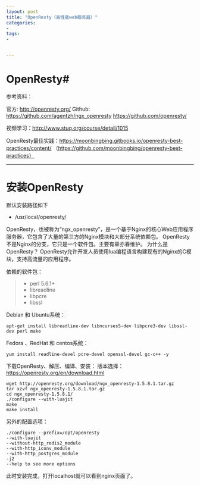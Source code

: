 ```yaml
---
layout: post
title: "OpenResty（高性能web服务器）"
categories:
- 
tags:
- 


---
```


# OpenResty#

参考资料：

官方: http://openresty.org/
Github: https://github.com/agentzh/ngx_openresty      https://github.com/openresty/

视频学习：http://www.stuq.org/course/detail/1015

OpenResty最佳实践：https://moonbingbing.gitbooks.io/openresty-best-practices/content/ （https://github.com/moonbingbing/openresty-best-practices）

---

# 安装OpenResty #
默认安装路径如下

* /usr/local/openresty/

OpenResty，也被称为“ngx_openresty”，是一个基于Nginx的核心Web应用程序服务器，它包含了大量的第三方的Nginx模块和大部分系统依赖包。 OpenResty不是Nginx的分支，它只是一个软件包。主要有章亦春维护。
为什么是OpenResty？
OpenResty允许开发人员使用lua编程语言构建现有的Nginx的C模块，支持高流量的应用程序。

依赖的软件包：
> * perl 5.6.1+
> * libreadline
> * libpcre
> * libssl

Debian 和 Ubuntu系统：
```
apt-get install libreadline-dev libncurses5-dev libpcre3-dev libssl-dev perl make
```

Fedora 、RedHat 和 centos系统：
```
yum install readline-devel pcre-devel openssl-devel gc-c++ -y
```

下载OpenResty、解压、编译、安装：
版本选择：https://openresty.org/en/download.html
```
wget http://openresty.org/download/ngx_openresty-1.5.8.1.tar.gz
tar xzvf ngx_openresty-1.5.8.1.tar.gz
cd ngx_openresty-1.5.8.1/
./configure --with-luajit
make
make install
```
另外的配置选项：
```
./configure --prefix=/opt/openresty 
--with-luajit 
--without-http_redis2_module 
--with-http_iconv_module 
--with-http_postgres_module 
-j2
--help to see more options
```
此时安装完成，打开localhost就可以看到nginx页面了。

